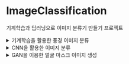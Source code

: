 # ImageClassification

기계학습과 딥러닝으로 이미지 분류기 만들기 프로젝트

<details>
<summary>기계학습을 활용한 풍경 이미지 분류</summary>


## Problem 3
train_dataset의 image_name열에는 각 이미지의 파일명이 담겨있다.
파일명을 참조해 image를 하나씩 열어 array로 만든 뒤, X_train 리스트에 append.
모든 이미지 array가 리스트에 담긴 후에 np.array(X_train)으로 X_train을 array로 바꿔줬다.

## Problem 6
shift_image로 x방면으로 1~3픽셀, y방면으로 1~3픽셀 움직인 것과
horizontal_flip으로 X축으로 뒤집은 것을 train set에 추가.
X_train보다 X_train_augmented가 3배 더 크다.

## Problem 7
가장 좋은 하이퍼파라미터 조합을 찾기 위해 k는 7부터 19 사이의 홀수, 거리는 L1 or L2로 놓고 모든 경우에 대해 모델을 학습시켰다. best_acc에 가장 높았던 검증 결과를 담고 best_parameter에 그 검증 결과를 나오게 한 파라미터를 담았다.
결과는 k=17, 거리=L1이었으나 혼동행렬을 보니 label 0을 잘 분류하지 못 했다.
L2를 쓰는 것이 L1보다 정확도는 다소 떨어질지 몰라도 라벨간 오류의 차이가 적은 양상을 보였다.

## Problem 8
100 종류의 스포츠 사진 데이터셋과
https://www.kaggle.com/datasets/gpiosenka/sports-classification
고양이와 강아지 사진 데이터셋을 썼다.
https://www.kaggle.com/datasets/tongpython/cat-and-dog

모델은 LogisticRegression을 썼다.

스포츠 사진 데이터셋은 100 class를 모두 학습시키면 정확도가 약 28%였다.
train set을 뽑을 때 10 class만 뽑아 학습시키면 가장 좋은 정확도가 68%.
검증 데이터셋의 숫자가 적기 때문에 가장 좋은 모델인지는 모르겠다.

</details>

<details>
<summary>CNN을 활용한 이미지 분류</summary>


## Problem 3 
레이어를 만드는 건 어렵지 않았으나 입력 텐서 크기와 출력 텐서 크기를 맞추는 게 어려웠다.
특히 Max Pooling 이후 크기가 어떻게 되는 건지 모르겠다.

## Problem 7
torch에 내장된 Pre-trained 된 ResNet50을 불러와 전이학습시켰다.
epoch는 100 이상. mix-up을 사용했다.
최종적인 결과는 94.04%였다. 학습된 파라미터는 Mymodel2_new.pt에 저장되어 있다.

</details>

<details>
<summary>GAN을 이용한 얼굴 마스크 이미지 생성</summary>


## Problem 1
제시된 Generator과 Discriminator의 코드를 여러 번 읽고서 어떻게 동작하는지 이해하는 데에 많은 시간이 들었다.
DCGAN의 예제로 나온 코드의 모델을 시험삼아 써봤다.
아직 모델을 다 완성하진 못 했다. 더 조정해야 한다.

WGAN을 적용해보려고 했다. 가중치에 Clipping을 적용하고 손실함수만 조금 조정해준 정도다. 눈에 띄는 성능향상은 보이지 않았다.

</details>